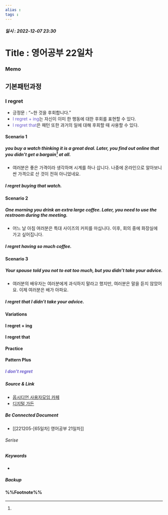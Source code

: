 ```yaml
---
alias : 
tags : 
---
```


##### 일시 : 2022-12-07 23:30

# Title : 영어공부 22일차

### Memo

## 기본패턴과정

### I regret
- 긍정문 : “~한 것을 후회합니다.”
- <font color="SlateBlue">I regret + ing</font>는 자신이 이미 한 행동에 대한 후회를 표현할 수 있다.
- <font color="SlateBlue">I regret that</font>은 패턴 또한 과거의 일에 대해 후회할 때 사용할 수 있다.

#### Scenario 1

##### you buy a watch thinking it is a great deal. Later, you find out online that you didn’t get a bargain[^1] at all.
- 여러분은 좋은 가격이라 생각하며 시계를 하나 삽니다. 나중에 온라인으로 알아보니 싼 가격으로 산 것이 전혀 아니었네요.

##### I regret buying that watch.

#### Scenario 2

##### One morning you drink an extra large coffee. Later, you need to use the restroom during the meeting.
- 어느 날 아침 여러분은 특대 사이즈의 커피를 마십니다. 이후, 회의 중에 화장실에 가고 싶어집니다. 

##### I regret having so much coffee.

#### Scenario 3

##### Your spouse told you not to eat too much, but you didn’t take your advice.
- 여러분의 배우자는 여러분에게 과식하지 말라고 했지만, 여러분은 말을 듣지 않았어요. 이제 여러분은 배가 아파요.

##### I regret that I didn’t take your advice.

#### Variations

#### I regret + ing

#### I regret that

#### Practice

#### Pattern Plus

##### <font color="SlateBlue">I don’t regret</font>

##### Source & Link
- [옵시디언 사용자모임 카페](https://cafe.naver.com/obsidianary/2634)
- [디지털 가든](https://chunghasull.netlify.app/221207-66일차-영어공부-22일차)

##### Be Connected Document
- [[221205-[65일차] 영어공부 21일차]]

###### Serise


##### Keywords
- 

##### Backup


#### %%Footnote%%

[^1]: 
[^2]: 
[^3]: 
[^4]: 
[^5]: 
[^6]: 
[^7]: 
[^8]: 
[^9]: 